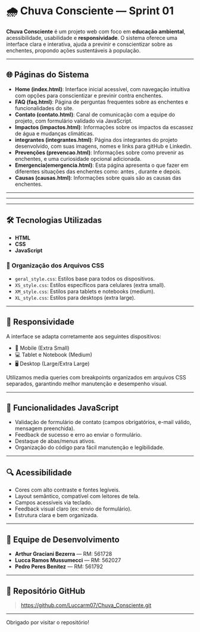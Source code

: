 # 🌧️ Chuva Consciente — Sprint 01

**Chuva Consciente** é um projeto web com foco em **educação ambiental**, acessibilidade, usabilidade e **responsividade**. O sistema oferece uma interface clara e interativa, ajuda a previnir e conscientizar sobre as enchentes, propondo ações sustentáveis à população.

---

## 🌐 Páginas do Sistema

- **Home (index.html)**: Interface inicial acessível, com navegação intuitiva com opções para conscientizar e previnir contra enchentes.
- **FAQ (faq.html)**: Página de perguntas frequentes sobre as enchentes e funcionalidades do site.
- **Contato (contato.html)**: Canal de comunicação com a equipe do projeto, com formulário validado via JavaScript.
- **Impactos (impactos.html)**: Informações sobre os impactos da escassez de água e mudanças climáticas.
- **integrantes (integrantes.html)**: Página dos integrantes do projeto desenvolvido, com suas imagens, nomes e links para gitHub e Linkedin.
- **Prevenções (prevencao.html)**: Informações sobre como prevenir as enchentes, e uma curiosidade opcional adicionada.
- **Emergencia(emergencia.html)**: Esta página apresenta o que fazer em diferentes situações das enchentes como: antes , durante e depois.
- **Causas (causas.html)**: Informações sobre quais são as causas das enchentes.

---
---
---

## 🛠 Tecnologias Utilizadas

- **HTML**
- **CSS**
- **JavaScript**

### 📁 Organização dos Arquivos CSS

- `geral_style.css`: Estilos base para todos os dispositivos.
- `XS_style.css`: Estilos específicos para celulares (extra small).
- `XM_style.css`: Estilos para tablets e notebooks (medium).
- `XL_style.css`: Estilos para desktops (extra large).

---

## 📱 Responsividade

A interface se adapta corretamente aos seguintes dispositivos:

- 📱 Mobile (Extra Small)
- 💻 Tablet e Notebook (Medium)
- 🖥️ Desktop (Large/Extra Large)

Utilizamos media queries com breakpoints organizados em arquivos CSS separados, garantindo melhor manutenção e desempenho visual.

---

## 🧩 Funcionalidades JavaScript

- Validação de formulário de contato (campos obrigatórios, e-mail válido, mensagem preenchida).
- Feedback de sucesso e erro ao enviar o formulário.
- Destaque de abas/menus ativos.
- Organização do código para fácil manutenção e legibilidade.

---

## 🔍 Acessibilidade

- Cores com alto contraste e fontes legíveis.
- Layout semântico, compatível com leitores de tela.
- Campos acessíveis via teclado.
- Feedback visual claro (ex: envio de formulário).
- Estrutura clara e bem organizada.

---

## 👥 Equipe de Desenvolvimento

- **Arthur Graciani Bezerra** — RM: 561728  
- **Lucca Ramos Mussumecci** — RM: 562027  
- **Pedro Peres Benitez** — RM: 561792  

---

## 🔗 Repositório GitHub

> https://github.com/Luccarm07/Chuva_Consciente.git

---

Obrigado por visitar o repositório!  

